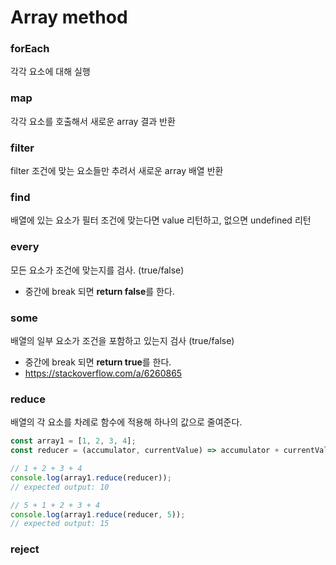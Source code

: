 # Array method

### forEach
각각 요소에 대해 실행

### map
각각 요소를 호출해서 새로운 array 결과 반환

### filter
filter 조건에 맞는 요소들만 추려서 새로운 array 배열 반환

### find
배열에 있는 요소가 필터 조건에 맞는다면 value 리턴하고, 없으면 undefined 리턴

### every
모든 요소가 조건에 맞는지를 검사. (true/false)<br/>
* 중간에 break 되면 **return false**를 한다.

### some
배열의 일부 요소가 조건을 포함하고 있는지 검사 (true/false)<br/>
* 중간에 break 되면 **return true**를 한다.
* https://stackoverflow.com/a/6260865

### reduce
배열의 각 요소를 차례로 함수에 적용해 하나의 값으로 줄여준다.
```javascript
const array1 = [1, 2, 3, 4];
const reducer = (accumulator, currentValue) => accumulator + currentValue;

// 1 + 2 + 3 + 4
console.log(array1.reduce(reducer));
// expected output: 10

// 5 + 1 + 2 + 3 + 4
console.log(array1.reduce(reducer, 5));
// expected output: 15
```

### reject
